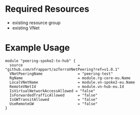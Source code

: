 # Required Resources
- existing resource group
- existing VNet

# Example Usage

```hcl
module "peering-spoke2-to-hub" {
  source                         = "github.com/nfrappart/azTerraVNetPeering?ref=v1.0.1"
  VNetPeeringName                = "peering-test"
  RgName                         = module.rg-core-eu.Name
  LocalVNetName                  = module.vn-spoke2-eu.Name
  RemoteVNetId                   = module.vn-hub-eu.Id
  IsVirtualNetworkAccessAllowed = "false"
  IsForwardedTrafficAllowed      = "false"
  IsGWTransitAllowed             = "false"
  UseRemoteGW                    = "false"
}
```
